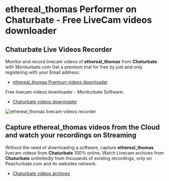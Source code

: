 # ethereal_thomas Performer on Chaturbate - Free LiveCam videos downloader

## Chaturbate Live Videos Recorder

Monitor and record livecam videos of **ethereal_thomas** from **Chaturbate** with Moniturbate.com
Get a premium trial for free by just and only registering with your Email address:
* [ethereal_thomas Premium videos downloader](https://moniturbate.com/request-demo-licence-key.html)

Free livecam videos downloader - Moniturbate Software:
* [Chaturbate videos downloader](https://moniturbate.com/moniturbate-download-software.html)

![ethereal_thomas livecam videos recorder](https://peachurnet.com/templates/moniturbate-software.png)


## Capture ethereal_thomas videos from the Cloud and watch your recordings on Streaming

Without the need of downloading a software, capture **ethereal_thomas** livecam videos from **Chaturbate** 100% online.
Watch Livecam archives from **Chaturbate** unlimitedly from thousands of existing recordings, only on Peachurbate.com and its websites network:
* [Chaturbate videos archives](https://peachurnet.com/)